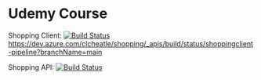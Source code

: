 # Udemy Course
Shopping Client: [![Build Status](https://dev.azure.com/clcheatle/shopping/_apis/build/status/shoppingclient-pipeline?branchName=main)](https://dev.azure.com/clcheatle/shopping/_build/latest?definitionId=4&branchName=main)
https://dev.azure.com/clcheatle/shopping/_apis/build/status/shoppingclient-pipeline?branchName=main

Shopping API: [![Build Status](https://dev.azure.com/clcheatle/shopping/_apis/build/status/shoppingapi-pipeline?branchName=main)](https://dev.azure.com/clcheatle/shopping/_build/latest?definitionId=3&branchName=main)

